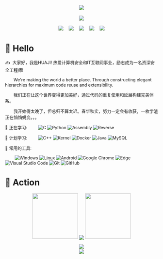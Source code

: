 <!-- 动态打字效果 -->
<h1 align="center">
  <a href="https://huajien.gitee.io/">
    <img src="https://readme-typing-svg.herokuapp.com/?lines=console.log(%22Hello%2C%20World!%22);HUAJI祝您今天愉快!&center=true&size=27">
  </a>
</h1>

<!-- 敲代码的图片 -->

<div align="center" ><img order-radius="100px" src="https://fastly.jsdelivr.net/gh/huajien/picgo/img/202108300019556.gif"/></div>

<br>

<!-- 个人资料徽标 -->

<div align="center">
<!-- gitee徽标 -->
  <a href="https://huajien.gitee.io/"><img src="https://img.shields.io/badge/website-%E4%B8%AA%E4%BA%BA%E7%BD%91%E7%AB%99-blue"></a>&emsp;
  <!-- CSDN徽标 -->
  <a href="https://blog.csdn.net/qq_46108521"><img src="https://img.shields.io/badge/CSDN-%E5%8D%9A%E5%AE%A2-c32136"></a>&emsp;
  <!-- B站徽标 -->
  <a href="https://space.bilibili.com/452307664"><img 
src="https://img.shields.io/badge/bilibili-B%E7%AB%99-ff69b4"></a>&emsp;
  <!-- 知乎徽标 -->   
  <a href="https://www.zhihu.com/people/hua-ji-93-94"><img src="https://img.shields.io/badge/zhihu-%E7%9F%A5%E4%B9%8E-blue"></a>&emsp;
<!-- 访客数统计徽标 -->
  <img src="https://visitor-badge.glitch.me/badge?page_id=huajien" /></div>



#  🙋 Hello

<p>✍️&nbsp;&nbsp;大家好，我是HUAJI! 热爱计算机安全和IT互联网事业，励志成为一名资深安全工程师!</p>
<p>&emsp;&emsp;We're making the world a better place. Through constructing elegant hierarchies for maximum code reuse and extensibility.</p>
<p>&emsp;&emsp;我们正在让这个世界变得更加美好，通过代码的重复使用和延展构建完美体系。</p>
<p>&emsp;&emsp;我开始得太晚了，但总归不算太迟。春华秋实，努力一定会有收获，一枚学渣正在悄悄蜕变。。。</p>

💪 正在学习: 
&emsp;&emsp;
![C](https://img.shields.io/badge/c-%2300599C.svg?style=flat-square&logo=c&logoColor=white)
![Python](https://img.shields.io/badge/-Python-pink?style=flat-square&logo=Python)
![Assembly](https://img.shields.io/badge/%E6%B1%87%E7%BC%96-Assembly-orange)
![Reverse](https://img.shields.io/badge/%E9%80%86%E5%90%91-Reverse-red)

🧠 计划学习:
&emsp;&emsp;
![C++](https://img.shields.io/badge/-C++-00599C?style=flat-square&logo=c)
![Kernel](https://img.shields.io/badge/%E5%86%85%E6%A0%B8-Kernel-blue)
![Docker](https://img.shields.io/badge/-Docker-FCC624?style=flat-square&logo=docker)
![Java](https://img.shields.io/badge/-java-yellow?style=flat-square&logo=java)
![MySQL](https://img.shields.io/badge/mysql-%2300f.svg?style=flat-square&logo=mysql&logoColor=white)


🧰 常用的工具:

&emsp;&emsp; 
![Windows](https://img.shields.io/badge/Windows-0078D6?style=flat-square&logo=windows&logoColor=white)
![Linux](https://img.shields.io/badge/Linux-FCC624?style=style=flat-square&logo=linux&logoColor=black)
![Android](https://img.shields.io/badge/Android-3DDC84?style=flat-square&logo=android&logoColor=white)
![Google Chrome](https://img.shields.io/badge/Chrome-4285F4?style=flat-square&logo=GoogleChrome&logoColor=white)
![Edge](https://img.shields.io/badge/Edge-0078D7?style=flat-square&logo=Microsoft-edge&logoColor=white)
![Visual Studio Code](https://img.shields.io/badge/-Visual%20Studio%20Code-007ACC?style=flat-square&logo=Visual%20Studio%20Code&logoColor=fff)
![Git](https://img.shields.io/badge/-Git-FCC624?style=flat-square&logo=git)
![GitHub](https://img.shields.io/badge/-GitHub-pink?style=flat-square&logo=github)


# 🚀 Action 

<!-- 连续提交代码天数记录 -->

<p align="center">
  <img width="150" src="https://fastly.jsdelivr.net/gh/huajien/picgo/img/202108300310676.png" />
  <img align="center" src="http://github-readme-streak-stats.herokuapp.com?user=huajien&hide_border=true&date_format=M%20j%5B%2C%20Y%5D" />
  <img width="150" src="https://fastly.jsdelivr.net/gh/huajien/picgo/img/202108300312623.png" />
</p>



<div align="center"><img src="https://fastly.jsdelivr.net/gh/huajien/picgo/img/202110311924844.png" /></div>

<!-- GitHub Activity Graph -->

<div align="center"><img src="https://activity-graph.herokuapp.com/graph?username=huajien&theme=xcode" /></div>

